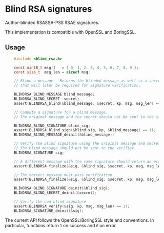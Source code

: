 # Blind RSA signatures

Author-blinded RSASSA-PSS RSAE signatures.

This implementation is compatible with OpenSSL and BoringSSL.

## Usage

```c
    #include <blind_rsa.h>

    const uint8_t msg[]   = { 0, 1, 2, 3, 4, 5, 6, 7, 8, 9 };
    const size_t  msg_len = sizeof msg;

    // Blind a message - Returns the blinded message as well as a secret,
    // that will later be required for signature verification.

    BLINDRSA_BLIND_MESSAGE blind_message;
    BLINDRSA_BLIND_SECRET  secret;
    assert(BLINDRSA_blind(&blind_message, &secret, kp, msg, msg_len) == 1);

    // Compute a signature for a blind message.
    // The original message and the secret should not be sent to the signer.

    BLINDRSA_BLIND_SIGNATURE blind_sig;
    assert(BLINDRSA_blind_sign(&blind_sig, kp, &blind_message) == 1);
    BLINDRSA_BLIND_MESSAGE_deinit(&blind_message);

    // Verify the blind signature using the original message and secret.
    // The blind message should not be sent to the verifier.
    BLINDRSA_SIGNATURE sig;

    // A different message with the same signature should return an error.
    assert(BLINDRSA_finalize(&sig, &blind_sig, &secret, kp, msg, msg_len - 1) == 0);

    // The correct message must pass verification.
    assert(BLINDRSA_finalize(&sig, &blind_sig, &secret, kp, msg, msg_len) == 1);

    BLINDRSA_BLIND_SIGNATURE_deinit(&blind_sig);
    BLINDRSA_BLIND_SECRET_deinit(&secret);

    // Verify the non-blind signature
    assert(BLINDRSA_verify(&sig, kp, msg, msg_len) == 1);
    BLINDRSA_SIGNATURE_deinit(&sig);
```

The current API follows the OpenSSL/BoringSSL style and conventions. In particular, functions return `1` on success and `0` on error.
